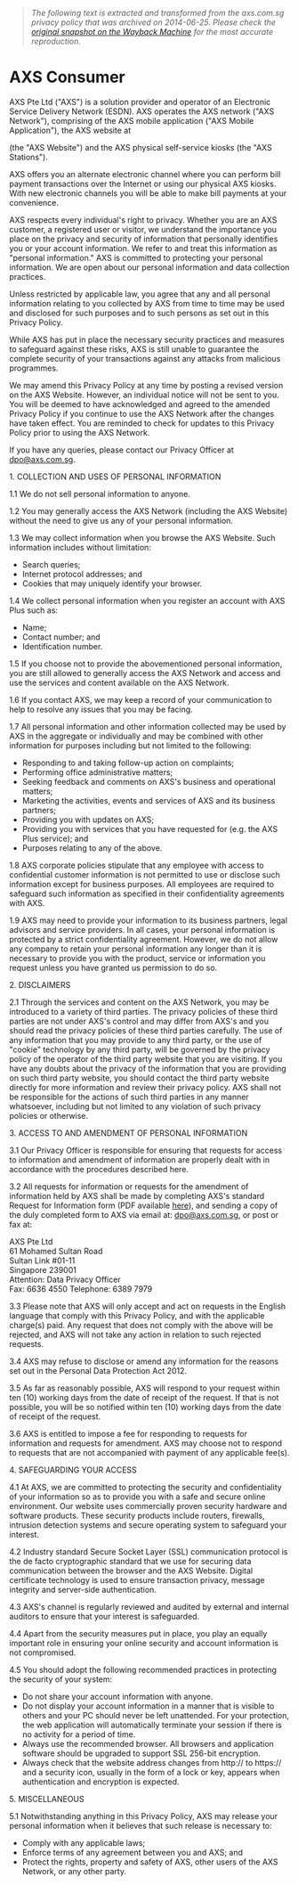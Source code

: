 > *The following text is extracted and transformed from the axs.com.sg privacy policy that was archived on 2014-06-25. Please check the [original snapshot on the Wayback Machine](https://web.archive.org/web/20140625091757id_/http%3A//www.axs.com.sg/privacyPolicy.php) for the most accurate reproduction.*

# AXS Consumer

AXS Pte Ltd ("AXS") is a solution provider and operator of an Electronic Service Delivery Network (ESDN). AXS operates the AXS network ("AXS Network"), comprising of the AXS mobile application ("AXS Mobile Application"), the AXS website at 

(the "AXS Website") and the AXS physical self-service kiosks (the "AXS Stations"). 

AXS offers you an alternate electronic channel where you can perform bill payment transactions over the Internet or using our physical AXS kiosks. With new electronic channels you will be able to make bill payments at your convenience. 

AXS respects every individual's right to privacy. Whether you are an AXS customer, a registered user or visitor, we understand the importance you place on the privacy and security of information that personally identifies you or your account information. We refer to and treat this information as "personal information." AXS is committed to protecting your personal information. We are open about our personal information and data collection practices. 

Unless restricted by applicable law, you agree that any and all personal information relating to you collected by AXS from time to time may be used and disclosed for such purposes and to such persons as set out in this Privacy Policy. 

While AXS has put in place the necessary security practices and measures to safeguard against these risks, AXS is still unable to guarantee the complete security of your transactions against any attacks from malicious programmes. 

We may amend this Privacy Policy at any time by posting a revised version on the AXS Website. However, an individual notice will not be sent to you. You will be deemed to have acknowledged and agreed to the amended Privacy Policy if you continue to use the AXS Network after the changes have taken effect. You are reminded to check for updates to this Privacy Policy prior to using the AXS Network. 

If you have any queries, please contact our Privacy Officer at dpo@axs.com.sg. 

1\. COLLECTION AND USES OF PERSONAL INFORMATION

1.1 We do not sell personal information to anyone. 

1.2 You may generally access the AXS Network (including the AXS Website) without the need to give us any of your personal information. 

1.3 We may collect information when you browse the AXS Website. Such information includes without limitation: 

  * Search queries;
  * Internet protocol addresses; and
  * Cookies that may uniquely identify your browser.

  
1.4 We collect personal information when you register an account with AXS Plus such as: 

  * Name;
  * Contact number; and
  * Identification number.

  
1.5 If you choose not to provide the abovementioned personal information, you are still allowed to generally access the AXS Network and access and use the services and content available on the AXS Network. 

1.6 If you contact AXS, we may keep a record of your communication to help to resolve any issues that you may be facing. 

1.7 All personal information and other information collected may be used by AXS in the aggregate or individually and may be combined with other information for purposes including but not limited to the following: 

  * Responding to and taking follow-up action on complaints;
  * Performing office administrative matters;
  * Seeking feedback and comments on AXS's business and operational matters;
  * Marketing the activities, events and services of AXS and its business partners;
  * Providing you with updates on AXS; 
  * Providing you with services that you have requested for (e.g. the AXS Plus service); and
  * Purposes relating to any of the above.

  
1.8 AXS corporate policies stipulate that any employee with access to confidential customer information is not permitted to use or disclose such information except for business purposes. All employees are required to safeguard such information as specified in their confidentiality agreements with AXS. 

1.9 AXS may need to provide your information to its business partners, legal advisors and service providers. In all cases, your personal information is protected by a strict confidentiality agreement. However, we do not allow any company to retain your personal information any longer than it is necessary to provide you with the product, service or information you request unless you have granted us permission to do so. 

2\. DISCLAIMERS

2.1 Through the services and content on the AXS Network, you may be introduced to a variety of third parties. The privacy policies of these third parties are not under AXS's control and may differ from AXS's and you should read the privacy policies of these third parties carefully. The use of any information that you may provide to any third party, or the use of "cookie" technology by any third party, will be governed by the privacy policy of the operator of the third party website that you are visiting. If you have any doubts about the privacy of the information that you are providing on such third party website, you should contact the third party website directly for more information and review their privacy policy. AXS shall not be responsible for the actions of such third parties in any manner whatsoever, including but not limited to any violation of such privacy policies or otherwise. 

3\. ACCESS TO AND AMENDMENT OF PERSONAL INFORMATION

3.1 Our Privacy Officer is responsible for ensuring that requests for access to information and amendment of information are properly dealt with in accordance with the procedures described here. 

3.2 All requests for information or requests for the amendment of information held by AXS shall be made by completing AXS's standard Request for Information form (PDF available [here](https://web.archive.org/web/20140625091757id_/http%3A//www.axs.com.sg/documents/AXS_ReleaseForm.pdf)), and sending a copy of the duly completed form to AXS via email at: dpo@axs.com.sg, or post or fax at: 

AXS Pte Ltd   
61 Mohamed Sultan Road  
Sultan Link #01-11  
Singapore 239001  
Attention: Data Privacy Officer   
Fax: 6636 4550 Telephone: 6389 7979

3.3 Please note that AXS will only accept and act on requests in the English language that comply with this Privacy Policy, and with the applicable charge(s) paid. Any request that does not comply with the above will be rejected, and AXS will not take any action in relation to such rejected requests. 

3.4 AXS may refuse to disclose or amend any information for the reasons set out in the Personal Data Protection Act 2012. 

3.5 As far as reasonably possible, AXS will respond to your request within ten (10) working days from the date of receipt of the request. If that is not possible, you will be so notified within ten (10) working days from the date of receipt of the request. 

3.6 AXS is entitled to impose a fee for responding to requests for information and requests for amendment. AXS may choose not to respond to requests that are not accompanied with payment of any applicable fee(s). 

4\. SAFEGUARDING YOUR ACCESS

4.1 At AXS, we are committed to protecting the security and confidentiality of your information so as to provide you with a safe and secure online environment. Our website uses commercially proven security hardware and software products. These security products include routers, firewalls, intrusion detection systems and secure operating system to safeguard your interest. 

4.2 Industry standard Secure Socket Layer (SSL) communication protocol is the de facto cryptographic standard that we use for securing data communication between the browser and the AXS Website. Digital certificate technology is used to ensure transaction privacy, message integrity and server-side authentication. 

4.3 AXS's channel is regularly reviewed and audited by external and internal auditors to ensure that your interest is safeguarded. 

4.4 Apart from the security measures put in place, you play an equally important role in ensuring your online security and account information is not compromised. 

4.5 You should adopt the following recommended practices in protecting the security of your system: 

  * Do not share your account information with anyone.
  * Do not display your account information in a manner that is visible to others and your PC should never be left unattended. For your protection, the web application will automatically terminate your session if there is no activity for a period of time.
  * Always use the recommended browser. All browsers and application software should be upgraded to support SSL 256-bit encryption.
  * Always check that the website address changes from http:// to https:// and a security icon, usually in the form of a lock or key, appears when authentication and encryption is expected.

  
5\. MISCELLANEOUS

5.1 Notwithstanding anything in this Privacy Policy, AXS may release your personal information when it believes that such release is necessary to: 

  * Comply with any applicable laws;
  * Enforce terms of any agreement between you and AXS; and
  * Protect the rights, property and safety of AXS, other users of the AXS Network, or any other party.


